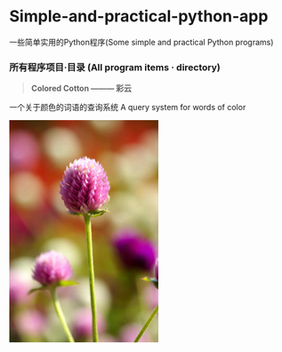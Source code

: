 # Simple-and-practical-python-app
一些简单实用的Python程序(Some simple and practical Python programs)


### 所有程序项目·目录 (All program items · directory)

>**Colored Cotton ——— 彩云**

   一个关于颜色的词语的查询系统    A query system for words of color


![千日红](a.jpg)
